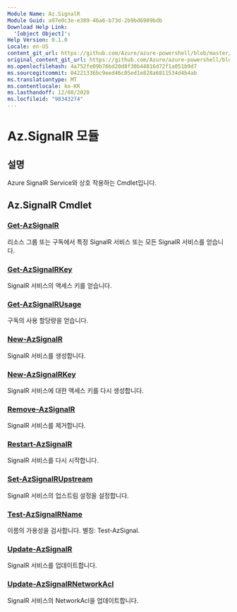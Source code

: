 ```yaml
---
Module Name: Az.SignalR
Module Guid: a97e0c3e-e389-46a6-b73d-2b9bd6909bdb
Download Help Link:
  '[object Object]': 
Help Version: 0.1.0
Locale: en-US
content_git_url: https://github.com/Azure/azure-powershell/blob/master/src/SignalR/SignalR/help/Az.SignalR.md
original_content_git_url: https://github.com/Azure/azure-powershell/blob/master/src/SignalR/SignalR/help/Az.SignalR.md
ms.openlocfilehash: 4a752fe09b76bd20d8f30b44816d72f1a051b9d7
ms.sourcegitcommit: 04221336bc9eed46c05ed1e828a6811534d4b4ab
ms.translationtype: MT
ms.contentlocale: ko-KR
ms.lasthandoff: 12/08/2020
ms.locfileid: "98343274"
---
```

# Az.SignalR 모듈
## 설명
Azure SignalR Service와 상호 작용하는 Cmdlet입니다.

## Az.SignalR Cmdlet
### [Get-AzSignalR](Get-AzSignalR.md)
리소스 그룹 또는 구독에서 특정 SignalR 서비스 또는 모든 SignalR 서비스를 얻습니다.

### [Get-AzSignalRKey](Get-AzSignalRKey.md)
SignalR 서비스의 액세스 키를 얻습니다.

### [Get-AzSignalRUsage](Get-AzSignalRUsage.md)
구독의 사용 할당량을 얻습니다.

### [New-AzSignalR](New-AzSignalR.md)
SignalR 서비스를 생성합니다.

### [New-AzSignalRKey](New-AzSignalRKey.md)
SignalR 서비스에 대한 액세스 키를 다시 생성합니다.

### [Remove-AzSignalR](Remove-AzSignalR.md)
SignalR 서비스를 제거합니다.

### [Restart-AzSignalR](Restart-AzSignalR.md)
SignalR 서비스를 다시 시작합니다.

### [Set-AzSignalRUpstream](Set-AzSignalRUpstream.md)
SignalR 서비스의 업스트림 설정을 설정합니다.

### [Test-AzSignalRName](Test-AzSignalRName.md)
이름의 가용성을 검사합니다. 별칭: Test-AzSignal.

### [Update-AzSignalR](Update-AzSignalR.md)
SignalR 서비스를 업데이트합니다.

### [Update-AzSignalRNetworkAcl](Update-AzSignalRNetworkAcl.md)
SignalR 서비스의 NetworkAcl을 업데이트합니다.

